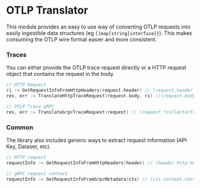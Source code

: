 # OTLP Translator

This module provides an easy to use way of converting OTLP requests into easily ingestible data structures (eg `[]map[string]interface{}`).
This makes consuming the OTLP wire format easier and more consistent.

### Traces

You can either provide the OTLP trace request directly or a HTTP request object that contains the request in the body.

```go
// HTTP Request
ri := GetRequestInfoFromHttpHeaders(request.header) // (request.header http.Header)
res, err := TranslateHttpTraceRequest(request.body, ri) //(request.body io.Reader, ri RequestInfo)

// OTLP Trace gRPC
res, err := TranslateGrpcTraceRequest(request) // (request *collectorTrace.ExportTraceServiceRequest)
```

### Common

The library also includes generic ways to extract request information (API Key, Dataset, etc).

```go
// HTTP request
requestInfo := GetRequestInfoFromHttpHeaders(header) // (header http.Header)

// gRPC request context
requestInfo := GetRequestInfoFromGrpcMetadata(ctx) // (ctx context.Context)
```

